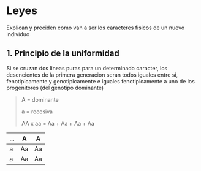 # Leyes

Explican y preciden como van a ser los caracteres fisicos de un nuevo individuo

## 1. Principio de la uniformidad

Si se cruzan dos lineas puras para un determinado caracter, los desencientes de la primera generacion seran todos iguales entre si, fenotipicamente y genotipicamente e iguales fenotipicamente a uno de los progenitores (del genotipo dominante) 

> A = dominante
> 
> a = recesiva
> 
> AA x aa = Aa + Aa + Aa + Aa

| ... | A | A |
| ---- | ---- | ---- |
| a | Aa | Aa |
| a | Aa | Aa |